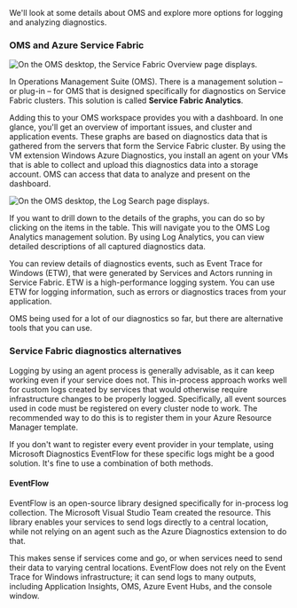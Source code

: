 

We'll look at some details about OMS and explore more options for logging and analyzing diagnostics.


### OMS and Azure Service Fabric

![On the OMS desktop, the Service Fabric Overview page displays.](../Linked_Image_Files\3.4.2_OMS_SFA_sln.png)

In Operations Management Suite (OMS). There is a management solution – or plug-in – for OMS that is designed specifically for diagnostics on Service Fabric clusters. This solution is called **Service Fabric Analytics**.

Adding this to your OMS workspace provides you with a dashboard. In one glance, you'll get an overview of important issues, and cluster and application events. These graphs are based on diagnostics data that is gathered from the servers that form the Service Fabric cluster. By using the VM extension Windows Azure Diagnostics, you install an agent on your VMs that is able to collect and upload this diagnostics data into a storage account. OMS can access that data to analyze and present on the dashboard.



![On the OMS desktop, the Log Search page displays.](../Linked_Image_Files\3.4.2_OMS_Log_Analytics_sln.png)

If you want to drill down to the details of the graphs, you can do so by clicking on the items in the table. This will navigate you to the OMS Log Analytics management solution. By using Log Analytics, you can view detailed descriptions of all captured diagnostics data.

You can review details of diagnostics events, such as Event Trace for Windows (ETW), that were generated by Services and Actors running in Service Fabric. ETW is a high-performance logging system. You can use ETW for logging information, such as errors or diagnostics traces from your application.

OMS being used for a lot of our diagnostics so far, but there are alternative tools that you can use.

### Service Fabric diagnostics alternatives

Logging by using an agent process is generally advisable, as it can keep working even if your service does not. This in-process approach works well for custom logs created by services that would otherwise require infrastructure changes to be properly logged. Specifically, all event sources used in code must be registered on every cluster node to work. The recommended way to do this is to register them in your Azure Resource Manager template.

If you don't want to register every event provider in your template, using Microsoft Diagnostics EventFlow for these specific logs might be a good solution. It's fine to use a combination of both methods.

#### EventFlow
EventFlow is an open-source library designed specifically for in-process log collection. The Microsoft Visual Studio Team created the resource. This library enables your services to send logs directly to a central location, while not relying on an agent such as the Azure Diagnostics extension to do that.

This makes sense if services come and go, or when services need to send their data to varying central locations. EventFlow does not rely on the Event Trace for Windows infrastructure; it can send logs to many outputs, including Application Insights, OMS, Azure Event Hubs, and the console window.

